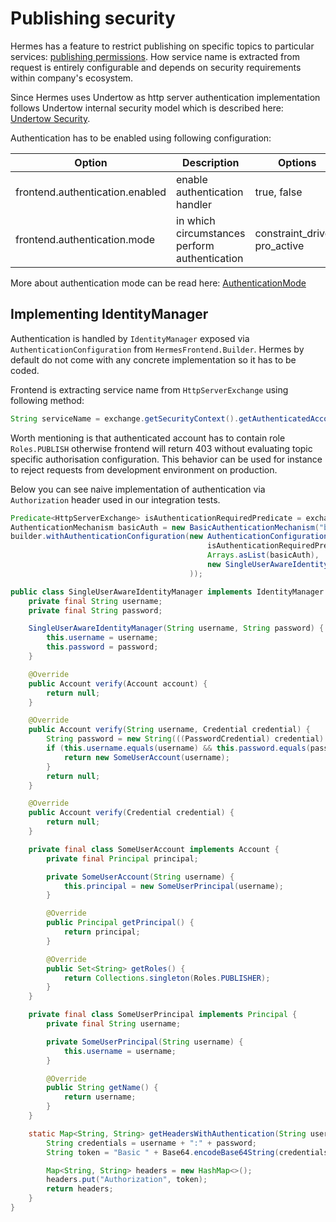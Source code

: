 # Publishing security

Hermes has a feature to restrict publishing on specific topics to particular services: [publishing permissions](/user/permissions).
How service name is extracted from request is entirely configurable and depends on security requirements within company's ecosystem.

Since Hermes uses Undertow as http server authentication implementation follows Undertow
internal security model which is described here: [Undertow Security](http://undertow.io/undertow-docs/undertow-docs-1.3.0/#security).

Authentication has to be enabled using following configuration:

Option                          | Description                                         | Options                       | Default value
------------------------------- | --------------------------------------------------- | ----------------------------- | -------------
frontend.authentication.enabled | enable authentication handler                       | true, false                   | false
frontend.authentication.mode    | in which circumstances perform authentication       | constraint_driven, pro_active | constraint_driven

More about authentication mode can be read here: [AuthenticationMode](http://undertow.io/javadoc/1.3.x/io/undertow/security/api/AuthenticationMode.html)

## Implementing IdentityManager

Authentication is handled by `IdentityManager` exposed via `AuthenticationConfiguration` from `HermesFrontend.Builder`.
Hermes by default do not come with any concrete implementation so it has to be coded.

Frontend is extracting service name from `HttpServerExchange` using following method:
```java
String serviceName = exchange.getSecurityContext().getAuthenticatedAccount().getPrincipal().getName();
```

Worth mentioning is that authenticated account has to contain role `Roles.PUBLISH` otherwise frontend will return 403
without evaluating topic specific authorisation configuration. This behavior can be used for instance to reject requests from
development environment on production.

Below you can see naive implementation of authentication via `Authorization` header used in our integration tests. 

```java 
Predicate<HttpServerExchange> isAuthenticationRequiredPredicate = exchange -> true;
AuthenticationMechanism basicAuth = new BasicAuthenticationMechanism("basicAuthRealm");
builder.withAuthenticationConfiguration(new AuthenticationConfiguration(
                                            isAuthenticationRequiredPredicate,
                                            Arrays.asList(basicAuth),
                                            new SingleUserAwareIdentityManager("John", "12345")                                          
                                        ));
```

```java
public class SingleUserAwareIdentityManager implements IdentityManager {
    private final String username;
    private final String password;

    SingleUserAwareIdentityManager(String username, String password) {
        this.username = username;
        this.password = password;
    }

    @Override
    public Account verify(Account account) {
        return null;
    }

    @Override
    public Account verify(String username, Credential credential) {
        String password = new String(((PasswordCredential) credential).getPassword());
        if (this.username.equals(username) && this.password.equals(password)) {
            return new SomeUserAccount(username);
        }
        return null;
    }

    @Override
    public Account verify(Credential credential) {
        return null;
    }

    private final class SomeUserAccount implements Account {
        private final Principal principal;

        private SomeUserAccount(String username) {
            this.principal = new SomeUserPrincipal(username);
        }

        @Override
        public Principal getPrincipal() {
            return principal;
        }

        @Override
        public Set<String> getRoles() {
            return Collections.singleton(Roles.PUBLISHER);
        }
    }

    private final class SomeUserPrincipal implements Principal {
        private final String username;

        private SomeUserPrincipal(String username) {
            this.username = username;
        }

        @Override
        public String getName() {
            return username;
        }
    }

    static Map<String, String> getHeadersWithAuthentication(String username, String password) {
        String credentials = username + ":" + password;
        String token = "Basic " + Base64.encodeBase64String(credentials.getBytes(StandardCharsets.UTF_8));

        Map<String, String> headers = new HashMap<>();
        headers.put("Authorization", token);
        return headers;
    }
}
```